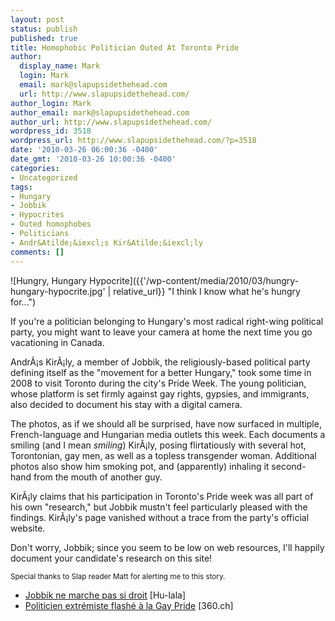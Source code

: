 ```yaml
---
layout: post
status: publish
published: true
title: Homophobic Politician Outed At Toronto Pride
author:
  display_name: Mark
  login: Mark
  email: mark@slapupsidethehead.com
  url: http://www.slapupsidethehead.com/
author_login: Mark
author_email: mark@slapupsidethehead.com
author_url: http://www.slapupsidethehead.com/
wordpress_id: 3518
wordpress_url: http://www.slapupsidethehead.com/?p=3518
date: '2010-03-26 06:00:36 -0400'
date_gmt: '2010-03-26 10:00:36 -0400'
categories:
- Uncategorized
tags:
- Hungary
- Jobbik
- Hypocrites
- Outed homophobes
- Politicians
- Andr&Atilde;&iexcl;s Kir&Atilde;&iexcl;ly
comments: []
---
```

![Hungry, Hungary Hypocrite]({{'/wp-content/media/2010/03/hungry-hungary-hypocrite.jpg' | relative_url}} "I think I know what he's hungry for...")

If you're a politician belonging to Hungary's most radical right-wing political party, you might want to leave your camera at home the next time you go vacationing in Canada.

AndrÃ¡s KirÃ¡ly, a member of  Jobbik, the religiously-based political party defining itself as the "movement for a better Hungary," took some time in 2008 to visit Toronto during the city's Pride Week. The young politician, whose platform is set firmly against gay rights, gypsies, and immigrants, also decided to document his stay with a digital camera.

The photos, as if we should all be surprised, have now surfaced in multiple, French-language and Hungarian media outlets this week. Each documents a smiling (and I mean _smiling_) KirÃ¡ly, posing flirtatiously with several hot, Torontonian, gay men, as well as a topless transgender woman. Additional photos also show him smoking pot, and (apparently) inhaling it second-hand from the mouth of another guy.

KirÃ¡ly claims that his participation in Toronto's Pride week was all part of  his own "research," but Jobbik mustn't feel particularly pleased with the findings. KirÃ¡ly's page vanished without a trace from the party's official website.

Don't worry, Jobbik; since you seem to be low on web resources, I'll happily document your candidate's research on this site!

<small>Special thanks to Slap reader Matt for alerting me to this story.</small>

- [Jobbik ne marche pas si droit](http://www.hu-lala.org/?p=6197) [Hu-lala]
- [Politicien extrémiste flashé à la Gay Pride](http://360.ch/blog/2010/03/politicien-extremiste-flashe-a-la-gay-pride/) [360.ch]
